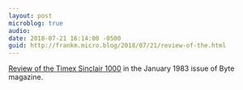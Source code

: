 ```yaml
---
layout: post
microblog: true
audio: 
date: 2018-07-21 16:14:00 -0500
guid: http://frankm.micro.blog/2018/07/21/review-of-the.html
---
```

[Review of the Timex Sinclair 1000](https://archive.org/stream/byte-magazine-1983-01/1983_01_BYTE_08-01_Looking_Ahead#page/n373/mode/1up) in the January 1983 issue of Byte magazine. 
